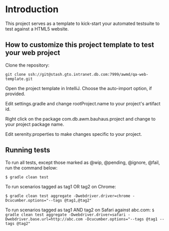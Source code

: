 # Introduction
This project serves as a template to kick-start your automated testsuite to test against a HTML5 website.

## How to customize this project template to test your web project

Clone the repository:

`git clone ssh://git@stash.gto.intranet.db.com:7999/awmd/qa-web-template.git`

Open the project template in IntelliJ. Choose the auto-import option, if provided. 

Edit settings.gradle and change rootProject.name to your project's artifact id. 

Right click on the package com.db.awm.bauhaus.project and change to your project package name.
 
Edit serenity.properties to make changes specific to your project.

## Running tests

To run all tests, except those marked as @wip, @pending, @ignore, @fail, run the command below:

`$ gradle clean test`

To run scenarios tagged as tag1 OR tag2 on Chrome: 

`$ gradle clean test aggregate -Dwebdriver.driver=chrome -Dcucumber.options="--tags @tag1,@tag2"` 

To run scenarios tagged as tag1 AND tag2 on Safari against abc.com: 
`$ gradle clean test aggregate -Dwebdriver.driver=safari -Dwebdriver.base.url=http://abc.com -Dcucumber.options="--tags @tag1 --tags @tag2"`


